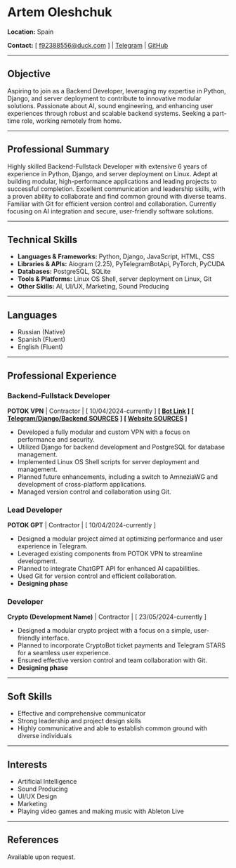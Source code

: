 # Artem Oleshchuk

**Location:** Spain

**Contact:** [ f92388556@duck.com  ] | [Telegram](https://t.me/cold_april_beats) | [GitHub](https://github.com/Mefiseru)

---

## Objective

Aspiring to join as a Backend Developer, leveraging my expertise in Python, Django, and server deployment to contribute to innovative modular solutions. Passionate about AI, sound engineering, and enhancing user experiences through robust and scalable backend systems. Seeking a part-time role, working remotely from home.

---

## Professional Summary

Highly skilled Backend-Fullstack Developer with extensive 6 years of experience in Python, Django, and server deployment on Linux. Adept at building modular, high-performance applications and leading projects to successful completion. Excellent communication and leadership skills, with a proven ability to collaborate and find common ground with diverse teams. Familiar with Git for efficient version control and collaboration. Currently focusing on AI integration and secure, user-friendly software solutions.

---

## Technical Skills

- **Languages & Frameworks:** Python, Django, JavaScript, HTML, CSS
- **Libraries & APIs:** Aiogram (2.25), PyTelegramBotApi, PyTorch, PyCUDA
- **Databases:** PostgreSQL, SQLite
- **Tools & Platforms:** Linux OS Shell, server deployment on Linux, Git
- **Other Skills:** AI, UI/UX, Marketing, Sound Producing
---

## Languages

- Russian (Native)
- Spanish (Fluent)
- English (Fluent)

---

## Professional Experience

### Backend-Fullstack Developer

**POTOK VPN** | Contractor | [ 10/04/2024-currently ]  **[ [Bot Link](https://t.me/potokVPN_bot) ]** **[ [Telegram/Django/Backend SOURCES](https://github.com/hayashidevs/potokvpn-backend) ]** **[ [Website SOURCES](https://github.com/hayashidevs/potokyou-website) ]**
- Developed a fully modular and custom VPN with a focus on performance and security.
- Utilized Django for backend development and PostgreSQL for database management.
- Implemented Linux OS Shell scripts for server deployment and management.
- Planned future enhancements, including a switch to AmneziaWG and development of cross-platform applications.
- Managed version control and collaboration using Git.

### Lead Developer

**POTOK GPT** | Contractor | [ 10/04/2024-currently ]  
- Designed a modular project aimed at optimizing performance and user experience in Telegram.
- Leveraged existing components from POTOK VPN to streamline development.
- Planned to integrate ChatGPT API for enhanced AI capabilities.
- Used Git for version control and efficient collaboration.
- **Designing phase**

### Developer

**Crypto (Development Name)** | Contractor | [ 23/05/2024-currently ]  
- Designed a modular crypto project with a focus on a simple, user-friendly interface.
- Planned to incorporate CryptoBot ticket payments and Telegram STARS for a seamless user experience.
- Ensured effective version control and team collaboration with Git.
- **Designing phase**

---

## Soft Skills

- Effective and comprehensive communicator
- Strong leadership and project design skills
- Highly communicative and able to establish common ground with diverse individuals

---

## Interests

- Artificial Intelligence
- Sound Producing
- UI/UX Design
- Marketing
- Playing video games and making music with Ableton Live

---

## References

Available upon request.

